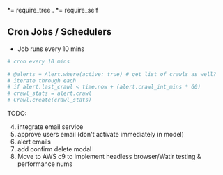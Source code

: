 *= require_tree .
*= require_self
 
## Cron Jobs / Schedulers
 
- Job runs every 10 mins
```ruby
# cron every 10 mins

# @alerts = Alert.where(active: true) # get list of crawls as well?
# iterate through each
# if alert.last_crawl < time.now + (alert.crawl_int_mins * 60)
# crawl_stats = alert.crawl
# Crawl.create(crawl_stats)
```

TODO:
<!--1. create rake tasks-->
<!--2. edit view 10/30/60 mins intervals select-->
<!--3. normalize urls method & validate-->
<!--4. edit / delete icons-->
<!--5. user_alerts view: better status, created, last crawl time, date format-->
<!--3. edit interface: better tables-->
<!--3. Get tasks up & running on heroku-->
<!--5. learn: obscure keys / keep secret-->
<!--6. Add google captcha to registration/login page-->
4. integrate email service
5. approve users email (don't activate immediately in model)
6. alert emails
5. add confirm delete modal
7. Move to AWS c9 to implement headless browser/Watir testing & performance nums